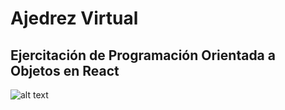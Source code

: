 # Ajedrez Virtual

## Ejercitación de Programación Orientada a Objetos en React

![alt text](https://github.com/Yaguaret3/independencia/blob/master/public/AjedrezConReact.png)